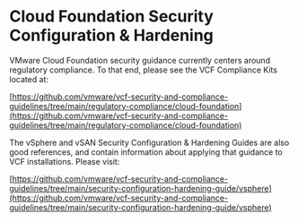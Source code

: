 # Cloud Foundation Security Configuration & Hardening

VMware Cloud Foundation security guidance currently centers around regulatory compliance. To that end, please see the VCF Compliance Kits located at:

[https://github.com/vmware/vcf-security-and-compliance-guidelines/tree/main/regulatory-compliance/cloud-foundation](https://github.com/vmware/vcf-security-and-compliance-guidelines/tree/main/regulatory-compliance/cloud-foundation)

The vSphere and vSAN Security Configuration & Hardening Guides are also good references, and contain information about applying that guidance to VCF installations. Please visit:

[https://github.com/vmware/vcf-security-and-compliance-guidelines/tree/main/security-configuration-hardening-guide/vsphere](https://github.com/vmware/vcf-security-and-compliance-guidelines/tree/main/security-configuration-hardening-guide/vsphere)